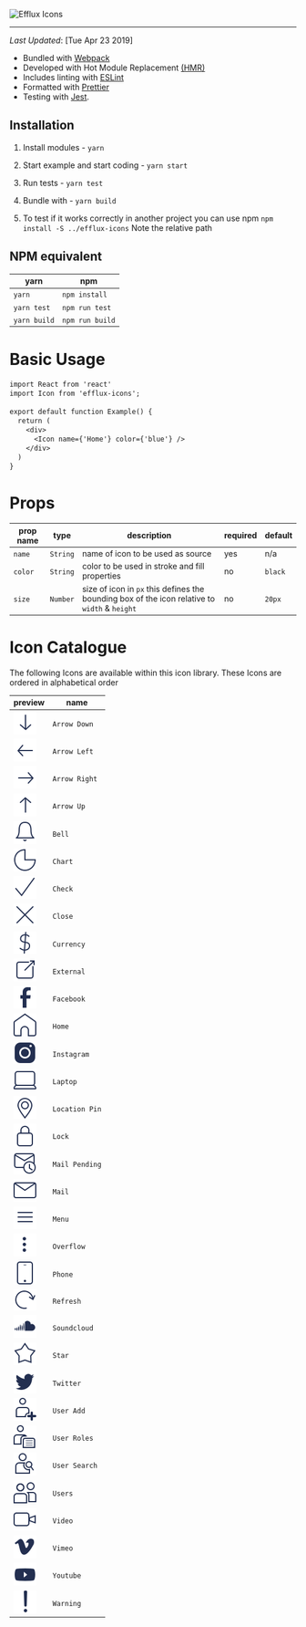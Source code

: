 ![Efflux Icons](https://user-images.githubusercontent.com/16481834/56536217-1dd0e180-6523-11e9-84c6-7045dcc18034.png)

---

_Last Updated_: [Tue Apr 23 2019]

-   Bundled with [Webpack](https://webpack.js.org/)
-   Developed with Hot Module Replacement [(HMR)](https://webpack.js.org/concepts/hot-module-replacement/)
-   Includes linting with [ESLint](http://eslint.org/)
-   Formatted with [Prettier](https://prettier.io/)
-   Testing with [Jest](http://facebook.github.io/jest/).

## Installation

1. Install modules - `yarn`

2. Start example and start coding - `yarn start`

3. Run tests - `yarn test`

4. Bundle with - `yarn build`

5. To test if it works correctly in another project you can use npm `npm install -S ../efflux-icons` Note the relative path

## NPM equivalent

| yarn         | npm             |
| ------------ | --------------- |
| `yarn`       | `npm install`   |
| `yarn test`  | `npm run test`  |
| `yarn build` | `npm run build` |

# Basic Usage

```
import React from 'react'
import Icon from 'efflux-icons';

export default function Example() {
  return (
    <div>
      <Icon name={'Home'} color={'blue'} />
    </div>
  )
}
```

# Props

| prop name | type   | description                                                                                   | required | default |
| --------- | ------ | --------------------------------------------------------------------------------------------- | -------- | ------- |
| `name`      | `String` | name of icon to be used as source                                                             | yes      | n/a     |
| `color`     | `String` | color to be used in stroke and fill properties                                                | no       | `black`   |
| `size`      | `Number` | size of icon in `px` this defines the bounding box of the icon relative to `width` & `height` | no       | `20px`    |

# Icon Catalogue

The following Icons are available within this icon library. These Icons are ordered in alphabetical order

| preview                                     | name           |
| ------------------------------------------- | -------------- |
| ![ArrowDown](assets/svgs/ArrowDown.svg)     | `Arrow Down`   |
| ![ArrowLeft](assets/svgs/ArrowLeft.svg)     | `Arrow Left`   |
| ![ArrowRight](assets/svgs/ArrowRight.svg)   | `Arrow Right`  |
| ![ArrowUp](assets/svgs/ArrowUp.svg)         | `Arrow Up`     |
| ![Bell](assets/svgs/Bell.svg)               | `Bell`         |
| ![Chart](assets/svgs/Chart.svg)             | `Chart`        |
| ![Check](assets/svgs/Check.svg)             | `Check`        |
| ![Close](assets/svgs/Close.svg)             | `Close`        |
| ![Currency](assets/svgs/Currency.svg)       | `Currency`     |
| ![External](assets/svgs/External.svg)       | `External`     |
| ![Facebook](assets/svgs/Facebook.svg)       | `Facebook`     |
| ![Home](assets/svgs/Home.svg)               | `Home`         |
| ![Instagram](assets/svgs/Instagram.svg)     | `Instagram`    |
| ![Laptop](assets/svgs/Laptop.svg)           | `Laptop`       |
| ![Location](assets/svgs/LocationPin.svg)    | `Location Pin` |
| ![Lock](assets/svgs/Lock.svg)               | `Lock`         |
| ![MailPending](assets/svgs/MailPending.svg) | `Mail Pending` |
| ![Mail](assets/svgs/Mail.svg)               | `Mail`         |
| ![Menu](assets/svgs/Menu.svg)               | `Menu`         |
| ![Overflow](assets/svgs/Overflow.svg)       | `Overflow`     |
| ![Phone](assets/svgs/Phone.svg)             | `Phone`        |
| ![Refresh](assets/svgs/Refresh.svg)         | `Refresh`      |
| ![Soundcloud](assets/svgs/Soundcloud.svg)   | `Soundcloud`   |
| ![Star](assets/svgs/Star.svg)               | `Star`         |
| ![Twitter](assets/svgs/Twitter.svg)         | `Twitter`      |
| ![UserAdd](assets/svgs/UserAdd.svg)         | `User Add`     |
| ![UserRoles](assets/svgs/UserRoles.svg)     | `User Roles`   |
| ![UserSearch](assets/svgs/UserSearch.svg)   | `User Search`  |
| ![Users](assets/svgs/Users.svg)             | `Users`        |
| ![Video](assets/svgs/Video.svg)             | `Video`        |
| ![Vimeo](assets/svgs/Vimeo.svg)             | `Vimeo`        |
| ![Youtube](assets/svgs/Youtube.svg)         | `Youtube`      |
| ![Warning](assets/svgs/Warning.svg)         | `Warning`      |
